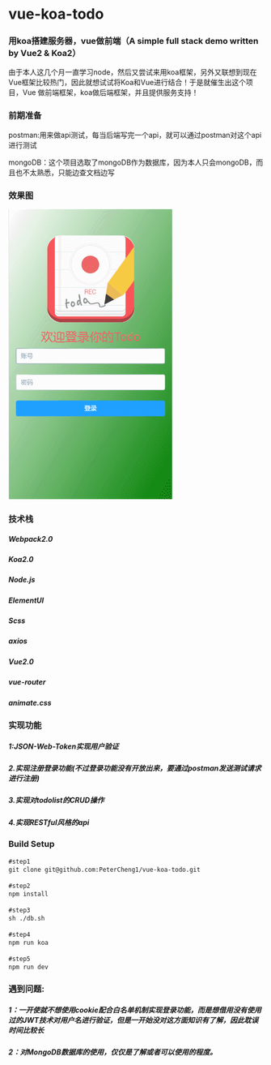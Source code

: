 # vue-koa-todo
### 用koa搭建服务器，vue做前端（A simple full stack demo written by Vue2 &amp; Koa2）
由于本人这几个月一直学习node，然后又尝试来用koa框架，另外又联想到现在Vue框架比较热门，因此就想试试将Koa和Vue进行结合！于是就催生出这个项目，Vue
做前端框架，koa做后端框架，并且提供服务支持！

<h3>前期准备</h3>

postman:用来做api测试，每当后端写完一个api，就可以通过postman对这个api进行测试

mongoDB：这个项目选取了mongoDB作为数据库，因为本人只会mongoDB，而且也不太熟悉，只能边查文档边写

<h3>效果图</h3>

![效果图](./static/koa1.gif)

<h3>技术栈</h3>

<h5>Webpack2.0</h5>

<h5>Koa2.0</h5>

<h5>Node.js</h5>

<h5>ElementUI</h5>

<h5>Scss</h5>

<h5>axios</h5>

<h5>Vue2.0</h5>

<h5>vue-router</h5>

<h5>animate.css</h5>

<h3>实现功能</h3>

<h5>1:JSON-Web-Token实现用户验证</h5> 

<h5>2.实现注册登录功能(不过登录功能没有开放出来，要通过postman发送测试请求进行注册)</h5>

<h5>3.实现对todolist的CRUD操作</h5>

<h5>4.实现RESTful风格的api</h5>

<h3>Build Setup</h3>

```
#step1
git clone git@github.com:PeterCheng1/vue-koa-todo.git

#step2
npm install

#step3
sh ./db.sh

#step4
npm run koa

#step5
npm run dev

```

<h3>遇到问题:</h3>

<h5>1：一开使就不想使用cookie配合白名单机制实现登录功能，而是想借用没有使用过的JWT技术对用户名进行验证，但是一开始没对这方面知识有了解，因此耽误时间比较长</h5>

<h5>2：对MongoDB数据库的使用，仅仅是了解或者可以使用的程度。</h5>


